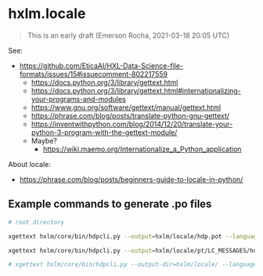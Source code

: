 # hxlm.locale

> This is an early draft (Emerson Rocha, 2021-03-18 20:05 UTC)

See:

- <https://github.com/EticaAI/HXL-Data-Science-file-formats/issues/15#issuecomment-802217559>
  - https://docs.python.org/3/library/gettext.html
  - https://docs.python.org/3/library/gettext.html#internationalizing-your-programs-and-modules
  - https://www.gnu.org/software/gettext/manual/gettext.html
  - https://phrase.com/blog/posts/translate-python-gnu-gettext/
  - https://inventwithpython.com/blog/2014/12/20/translate-your-python-3-program-with-the-gettext-module/
  - Maybe?
    - https://wiki.maemo.org/Internationalize_a_Python_application


About locale:

- https://phrase.com/blog/posts/beginners-guide-to-locale-in-python/


## Example commands to generate .po files

```bash
# root directory

xgettext hxlm/core/bin/hdpcli.py --output=hxlm/locale/hdp.pot --language=Python --package-name='hxlm' --package-version="0.8.3" --default-domain=hdp  --add-comments --no-location

xgettext hxlm/core/bin/hdpcli.py --output=hxlm/locale/pt/LC_MESSAGES/hdp.po --language=Python --package-name='hxlm' --package-version="0.8.3" --default-domain=hdp  --add-comments --no-location --join-existing

# xgettext hxlm/core/bin/hdpcli.py --output-dir=hxlm/locale/ --language=Python --package-name='hxlm' --package-version="0.8.3" --default-domain=hdp --no-location
```

<!--

- https://lokalise.com/blog/beginners-guide-to-python-i18n/
- https://stackoverflow.com/questions/4150053/python-tkinter-using-tkinter-for-rtl-right-to-left-languages-like-arabic-hebr
-->